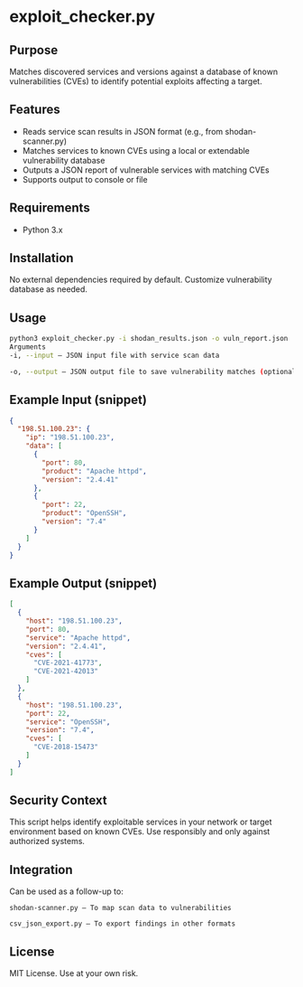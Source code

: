 # exploit_checker.py

## Purpose

Matches discovered services and versions against a database of known vulnerabilities (CVEs) to identify potential exploits affecting a target.

## Features

- Reads service scan results in JSON format (e.g., from shodan-scanner.py)
- Matches services to known CVEs using a local or extendable vulnerability database
- Outputs a JSON report of vulnerable services with matching CVEs
- Supports output to console or file

## Requirements

- Python 3.x

## Installation

No external dependencies required by default. Customize vulnerability database as needed.

## Usage

```bash
python3 exploit_checker.py -i shodan_results.json -o vuln_report.json
Arguments
-i, --input – JSON input file with service scan data

-o, --output – JSON output file to save vulnerability matches (optional)
```
## Example Input (snippet)
```json
{
  "198.51.100.23": {
    "ip": "198.51.100.23",
    "data": [
      {
        "port": 80,
        "product": "Apache httpd",
        "version": "2.4.41"
      },
      {
        "port": 22,
        "product": "OpenSSH",
        "version": "7.4"
      }
    ]
  }
}
```
## Example Output (snippet)
```json
[
  {
    "host": "198.51.100.23",
    "port": 80,
    "service": "Apache httpd",
    "version": "2.4.41",
    "cves": [
      "CVE-2021-41773",
      "CVE-2021-42013"
    ]
  },
  {
    "host": "198.51.100.23",
    "port": 22,
    "service": "OpenSSH",
    "version": "7.4",
    "cves": [
      "CVE-2018-15473"
    ]
  }
]
```
## Security Context
This script helps identify exploitable services in your network or target environment based on known CVEs. Use responsibly and only against authorized systems.

## Integration
Can be used as a follow-up to:

`shodan-scanner.py – To map scan data to vulnerabilities`

`csv_json_export.py – To export findings in other formats`

## License
MIT License. Use at your own risk.
